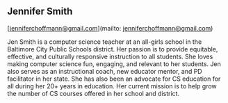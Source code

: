 ## Jennifer Smith[jenniferchoffmann@gmail.com](mailto: jenniferchoffmann@gmail.com)Jen Smith is a computer science teacher at an all-girls school in the  Baltimore City Public Schools district. Her passion is to provide equitable, effective, and culturally responsive instruction to all students. She loves making computer science fun, engaging, and relevant to her students. Jen also serves as an instructional coach, new educator mentor, and PD facilitator in her state. She has also been an advocate for CS education for all during her 20+ years in education. Her current mission is to help grow the number of CS courses offered in her school and district.